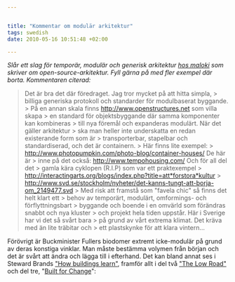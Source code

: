 ```yaml
--- 


title: "Kommentar om modulär arkitektur" 
tags: swedish 
date: 2010-05-16 10:51:48 +02:00 

---
```


*Slår ett slag för temporär, modulär och generisk arkitektur [hos maloki](http://mlokit.wordpress.com/2010/05/15/open-source-arkitektur/) som skriver om open-source-arkitektur. Fyll gärna på med fler exempel där borta. Kommentaren citerad:*

> Det är bra det där föredraget. Jag tror mycket på att hitta simpla, > billiga generiska protokoll och standarder för modulbaserat byggande. > På en annan skala finns http://www.openstructures.net som villa skapa > en standard för objektsbyggande där samma komponenter kan kombineras > till nya föremål och expanderas modulärt. När det gäller arkitektur > ska man heller inte underskatta en redan existerande form som är > transporterbar, stapelbar och standardiserad, och det är containern. > Här finns lite exempel: > http://www.photopumpkin.com/photo-blog/container-houses/ De här är > inne på det också: http://www.tempohousing.com/ Och för all del det > gamla kära cyklopen (R.I.P) som var ett praktexempel > http://interactingarts.org/blogs/index.php?title=att*forstora*kultur > http://www.svd.se/stockholm/nyheter/det-kanns-tungt-att-borja-om_2149477.svd > Med risk att framstå som "favela chic" så finns det helt klart ett > behov av temporärt, modulärt, omformings- och förflyttningsbart > byggande och boende i en omvärld som förändras snabbt och nya kluster > och projekt hela tiden uppstår. Här i Sverige har vi det så svårt bara > på grund av vårt extrema klimat. Det kräva med än lite träbitar och > ett plastskynke för att klara vintern...

Förövrigt är Buckminister Fullers biodomer extremt icke-modulär på grund av deras konstiga vinklar. Man måste bestämma volymen från början och det är svårt att ändra och lägga till i efterhand. Det kan bland annat ses i Steward Brands ["How buildings learn"](http://video.google.com/videoplay?docid=8639555925486210852#), framför allt i del två ["The Low Road"](http://video.google.com/videoplay?docid=8639555925486210852#docid=5088653796598486022) och del tre, "[Built for Change](http://video.google.com/videoplay?docid=8639555925486210852#docid=6141960341438553915)":


